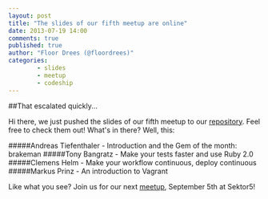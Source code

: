 ```yaml
---
layout: post
title: "The slides of our fifth meetup are online"
date: 2013-07-19 14:00
comments: true
published: true
author: "Floor Drees (@floordrees)"
categories:
        - slides
        - meetup
        - codeship
---
```


##That escalated quickly... 

Hi there, we just pushed the slides of our fifth meetup to our [repository][1]. Feel free to check them out! What's in there? Well, this: 

#####Andreas Tiefenthaler - Introduction and the Gem of the month: brakeman
#####Tony Bangratz - Make your tests faster and use Ruby 2.0
#####Clemens Helm - Make your workflow continuous, deploy continuous
#####Markus Prinz - An introduction to Vagrant 

Like what you see? Join us for our next [meetup][2], September 5th at Sektor5!


[1]: https://github.com/vienna-rb/slides
[2]: http://www.meetup.com/vienna-rb/events/125429382/



